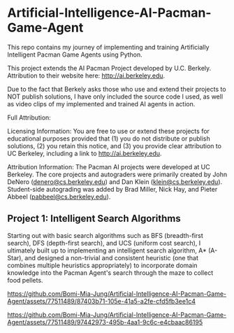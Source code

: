 # Artificial-Intelligence-AI-Pacman-Game-Agent
This repo contains my journey of implementing and training Artificially Intelligent Pacman Game Agents using Python. 

This project extends the AI Pacman Project developed by U.C. Berkely. Attribution to their website here: http://ai.berkeley.edu.

Due to the fact that Berkely asks those who use and extend their projects to NOT publish solutions, 
I have only included the source code I used, as well as video clips of my implemented and trained AI agents in action.

Full Attribution: 

  Licensing Information:  You are free to use or extend these projects for educational purposes provided that 
  (1) you do not distribute or publish solutions, (2) you retain this notice, and (3) you provide clear
   attribution to UC Berkeley, including a link to http://ai.berkeley.edu.
  
  Attribution Information: The Pacman AI projects were developed at UC Berkeley.
  The core projects and autograders were primarily created by John DeNero (denero@cs.berkeley.edu) and Dan Klein (klein@cs.berkeley.edu).
  Student-side autograding was added by Brad Miller, Nick Hay, and Pieter Abbeel (pabbeel@cs.berkeley.edu).


## Project 1: Intelligent Search Algorithms
Starting out with basic search algorithms such as BFS (breadth-first search), DFS (depth-first search), and UCS (uniform cost search), 
I ultimately built up to implementing an intelligent search algorithm, A* (A-Star), and designed a non-trivial and consistent heuristic 
(one that combines multiple heuristics appropriately) to incorporate domain knowledge into the Pacman Agent's search through the maze to collect food pellets.

https://github.com/Bomi-Mia-Jung/Artificial-Intelligence-AI-Pacman-Game-Agent/assets/77511489/87403b71-105e-41a5-a2fe-cfd5fb3ee1c4

https://github.com/Bomi-Mia-Jung/Artificial-Intelligence-AI-Pacman-Game-Agent/assets/77511489/97442973-495b-4aa1-9c6c-e4cbaac86195


